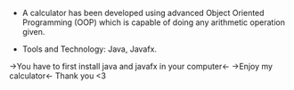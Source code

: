 * A calculator has been developed using advanced Object Oriented Programming (OOP) which is capable of doing any arithmetic operation given.

* Tools and Technology: Java, Javafx.

->You have to first install java and javafx in your computer<-
->Enjoy my calculator<-
Thank you <3

